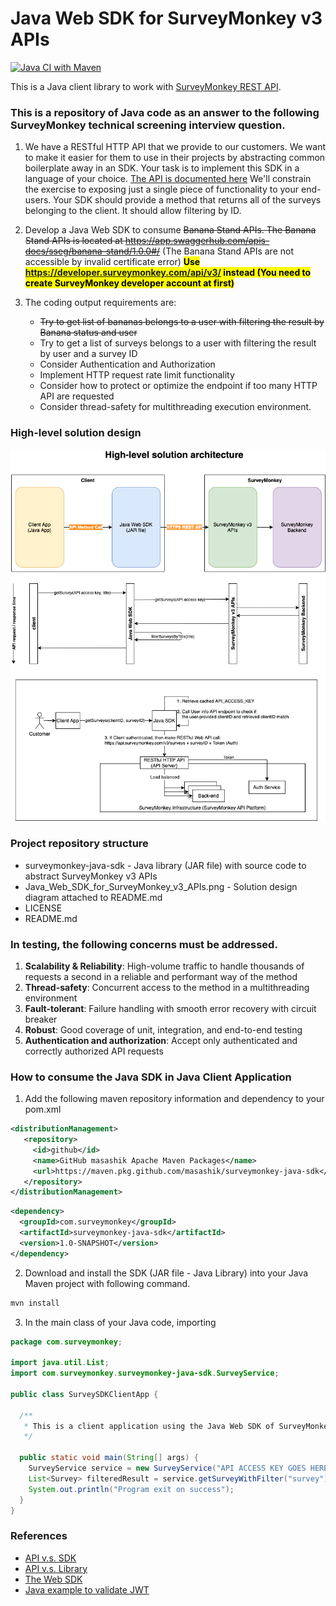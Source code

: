 # Java Web SDK for SurveyMonkey v3 APIs

[![Java CI with Maven](https://github.com/masashik/surveymonkey-java-sdk/actions/workflows/maven.yml/badge.svg?branch=main)](https://github.com/masashik/surveymonkey-java-sdk/actions/workflows/maven.yml)

This is a Java client library to work with [SurveyMonkey REST API](https://developer.surveymonkey.com/api/v3/).

### This is a repository of Java code as an answer to the following SurveyMonkey technical screening interview question.

1. We have a RESTful HTTP API that we provide to our customers. We want to make it easier for them to use in their projects by abstracting common boilerplate away in an SDK. Your task is to implement this SDK in a language of your choice. [The API is documented here](https://developer.surveymonkey.com/api/v3/) We'll constrain the exercise to exposing just a single piece of functionality to your end-users. Your SDK should provide a method that returns all of the surveys belonging to the client. It should allow filtering by ID.
2. Develop a Java Web SDK to consume ~~Banana Stand APIs. The Banana Stand APIs is located at https://app.swaggerhub.com/apis-docs/sseg/banana-stand/1.0.0#/~~
(The Banana Stand APIs are not accessible by invalid certificate error)
**<mark>Use https://developer.surveymonkey.com/api/v3/ instead (You need to create SurveyMonkey developer account at first)</mark>**

3. The coding output requirements are:
	- ~~Try to get list of bananas belongs to a user with filtering the result by Banana status and user~~
	- Try to get a list of surveys belongs to a user with filtering the result by user and a survey ID
	- Consider Authentication and Authorization
	- Implement HTTP request rate limit functionality
	- Consider how to protect or optimize the endpoint if too many HTTP API are requested
	- Consider thread-safety for multithreading execution environment.

### High-level solution design
![High-level design](Java_Web_SDK_for_SurveyMonkey_v3_APIs.png)

### Project repository structure
- surveymonkey-java-sdk                     - Java library (JAR file) with source code to abstract SurveyMonkey v3 APIs
- Java_Web_SDK_for_SurveyMonkey_v3_APIs.png - Solution design diagram attached to README.md
- LICENSE
- README.md

### In testing, the following concerns must be addressed.

1. **Scalability & Reliability**: High-volume traffic to handle thousands of requests a second in a reliable and performant way of the method
2. **Thread-safety**: Concurrent access to the method in a multithreading environment
3. **Fault-tolerant**: Failure handling with smooth error recovery with circuit breaker
4. **Robust**: Good coverage of unit, integration, and end-to-end testing
5. **Authentication and authorization**: Accept only authenticated and correctly authorized API requests

### How to consume the Java SDK in Java Client Application

1. Add the following maven repository information and dependency to your pom.xml

```xml
<distributionManagement>
   <repository>
     <id>github</id>
     <name>GitHub masashik Apache Maven Packages</name>
     <url>https://maven.pkg.github.com/masashik/surveymonkey-java-sdk</url>
   </repository>
</distributionManagement>
```

```xml
<dependency>
  <groupId>com.surveymonkey</groupId>
  <artifactId>surveymonkey-java-sdk</artifactId>
  <version>1.0-SNAPSHOT</version>
</dependency>
```

2. Download and install the SDK (JAR file - Java Library) into your Java Maven project with following command.

```bash
mvn install
```

3. In the main class of your Java code, importing
```java
package com.surveymonkey;

import java.util.List;
import com.surveymonkey.surveymonkey-java-sdk.SurveyService;

public class SurveySDKClientApp {

  /**
   * This is a client application using the Java Web SDK of SurveyMonkey v3 APIs.
   */

  public static void main(String[] args) {
    SurveyService service = new SurveyService("API ACCESS KEY GOES HERE");
    List<Survey> filteredResult = service.getSurveyWithFilter("survey");
    System.out.println("Program exit on success");
  }
}
```

### References

- [API v.s. SDK](https://rapidapi.com/blog/api-vs-sdk/)
- [API v.s. Library](https://rapidapi.com/blog/api-vs-library/)
- [The Web SDK](https://help.sap.com/viewer/8b8d6fffe113457094a17701f63e3d6a/GIGYA/en-US/417f1e0c70b21014bbc5a10ce4041860.html)
- [Java example to validate JWT](https://help.sap.com/viewer/8b8d6fffe113457094a17701f63e3d6a/GIGYA/en-US/417f310970b21014bbc5a10ce4041860.html)
